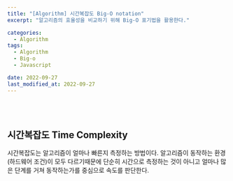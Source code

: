 ```yaml
---
title: "[Algorithm] 시간복잡도 Big-O notation"
excerpt: "알고리즘의 효율성을 비교하기 위해 Big-O 표기법을 활용한다."

categories:
  - Algorithm
tags:
  - Algorithm
  - Big-o
  - Javascript

date: 2022-09-27
last_modified_at: 2022-09-27
---
```


<br>
<br>

## 시간복잡도 Time Complexity

시간복잡도는 알고리즘이 얼마나 빠른지 측정하는 방법이다.
알고리즘이 동작하는 환경(하드웨어 조건)이 모두 다르기때문에 단순히 시간으로 측정하는 것이 아니고
얼마나 많은 단계를 거쳐 동작하는가를 중심으로 속도를 판단한다.
